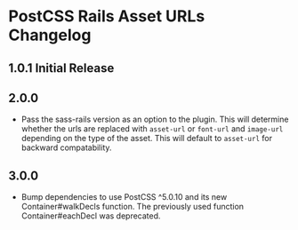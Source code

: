 # PostCSS Rails Asset URLs Changelog

## 1.0.1 Initial Release

## 2.0.0

* Pass the sass-rails version as an option to the plugin. This will determine whether the urls are replaced with `asset-url` or `font-url` and `image-url` depending on the type of the asset. This will default to `asset-url` for backward compatability.

## 3.0.0

* Bump dependencies to use PostCSS ^5.0.10 and its new Container#walkDecls function. The previously used function Container#eachDecl was deprecated.